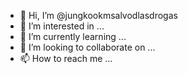 - 👋 Hi, I’m @jungkookmsalvodlasdrogas
- 👀 I’m interested in ...
- 🌱 I’m currently learning ...
- 💞️ I’m looking to collaborate on ...
- 📫 How to reach me ...

<!---
jungkookmsalvodlasdrogas/jungkookmsalvodlasdrogas is a ✨ special ✨ repository because its `README.md` (this file) appears on your GitHub profile.
You can click the Preview link to take a look at your changes.
--->
